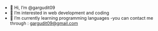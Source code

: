 - 👋 Hi, I’m @gargudit09
- 👀 I’m interested in web development and coding 
- 🌱 I’m currently learning programming languages
-you can contact me through : gargudit09@gmail.com

<!---
gargudit09/gargudit09 is a ✨ special ✨ repository because its `README.md` (this file) appears on your GitHub profile.
You can click the Preview link to take a look at your changes.
--->
